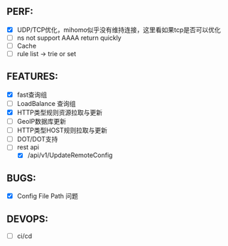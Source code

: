 ## PERF:
- [x] UDP/TCP优化，mihomo似乎没有维持连接，这里看如果tcp是否可以优化
- [ ] ns not support AAAA return quickly
- [ ] Cache
- [ ] rule list -> trie or set

## FEATURES:
- [x] fast查询组
- [ ] LoadBalance 查询组
- [x] HTTP类型规则资源拉取与更新
- [ ] GeoIP数据库更新
- [ ] HTTP类型HOST规则拉取与更新
- [ ] DOT/DOT支持
- [ ] rest api
  - [x] /api/v1/UpdateRemoteConfig

## BUGS:
- [x] Config File Path 问题

## DEVOPS:
- [ ] ci/cd